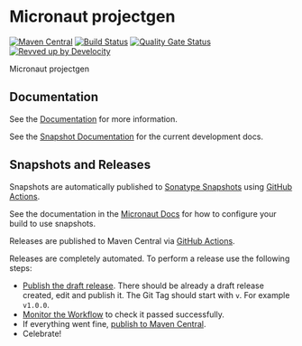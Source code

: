 <!-- Checklist: https://github.com/micronaut-projects/micronaut-core/wiki/New-Module-Checklist -->

# Micronaut projectgen

[![Maven Central](https://img.shields.io/maven-central/v/io.micronaut.projectgen/micronaut-projectgen.svg?label=Maven%20Central)](https://search.maven.org/search?q=g:%22io.micronaut.projectgen%22%20AND%20a:%22micronaut-projectgen%22)
[![Build Status](https://github.com/micronaut-projects/micronaut-projectgen/workflows/Java%20CI/badge.svg)](https://github.com/micronaut-projects/micronaut-projectgen/actions)
[![Quality Gate Status](https://sonarcloud.io/api/project_badges/measure?project=micronaut-projects_micronaut-template&metric=alert_status)](https://sonarcloud.io/summary/new_code?id=micronaut-projects_micronaut-template)
[![Revved up by Develocity](https://img.shields.io/badge/Revved%20up%20by-Develocity-06A0CE?logo=Gradle&labelColor=02303A)](https://ge.micronaut.io/scans)

Micronaut projectgen

## Documentation

See the [Documentation](https://micronaut-projects.github.io/micronaut-projectgen/latest/guide/) for more information.

See the [Snapshot Documentation](https://micronaut-projects.github.io/micronaut-projectgen/snapshot/guide/) for the current development docs.

<!-- ## Examples

Examples can be found in the [examples](https://github.com/micronaut-projects/micronaut-projectgen/tree/master/examples) directory. -->

## Snapshots and Releases

Snapshots are automatically published to [Sonatype Snapshots](https://s01.oss.sonatype.org/content/repositories/snapshots/io/micronaut/) using [GitHub Actions](https://github.com/micronaut-projects/micronaut-projectgen/actions).

See the documentation in the [Micronaut Docs](https://docs.micronaut.io/latest/guide/index.html#usingsnapshots) for how to configure your build to use snapshots.

Releases are published to Maven Central via [GitHub Actions](https://github.com/micronaut-projects/micronaut-projectgen/actions).

Releases are completely automated. To perform a release use the following steps:

* [Publish the draft release](https://github.com/micronaut-projects/micronaut-projectgen/releases). There should be already a draft release created, edit and publish it. The Git Tag should start with `v`. For example `v1.0.0`.
* [Monitor the Workflow](https://github.com/micronaut-projects/micronaut-projectgen/actions?query=workflow%3ARelease) to check it passed successfully.
* If everything went fine, [publish to Maven Central](https://github.com/micronaut-projects/micronaut-projectgen/actions?query=workflow%3A"Maven+Central+Sync").
* Celebrate!
